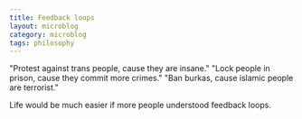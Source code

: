 ```yaml
---
title: Feedback loops
layout: microblog
category: microblog
tags: philosophy
---
```


"Protest against trans people, cause they are insane."
"Lock people in prison, cause they commit more crimes."
"Ban burkas, cause islamic people are terrorist."

Life would be much easier if more people understood feedback loops.
